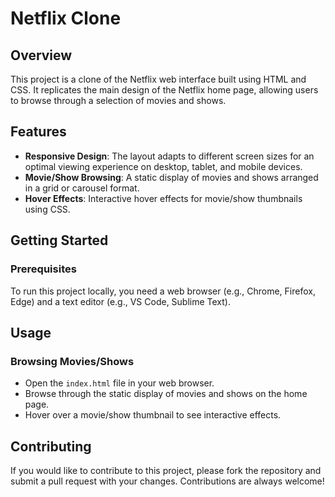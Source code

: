 # Netflix Clone

## Overview

This project is a clone of the Netflix web interface built using HTML and CSS. It replicates the main design of the Netflix home page, allowing users to browse through a selection of movies and shows.

## Features

- **Responsive Design**: The layout adapts to different screen sizes for an optimal viewing experience on desktop, tablet, and mobile devices.
- **Movie/Show Browsing**: A static display of movies and shows arranged in a grid or carousel format.
- **Hover Effects**: Interactive hover effects for movie/show thumbnails using CSS.

## Getting Started

### Prerequisites

To run this project locally, you need a web browser (e.g., Chrome, Firefox, Edge) and a text editor (e.g., VS Code, Sublime Text).

## Usage

### Browsing Movies/Shows

- Open the `index.html` file in your web browser.
- Browse through the static display of movies and shows on the home page.
- Hover over a movie/show thumbnail to see interactive effects.

## Contributing

If you would like to contribute to this project, please fork the repository and submit a pull request with your changes. Contributions are always welcome!
